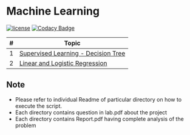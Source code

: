 # Machine Learning
[![license](https://img.shields.io/github/license/mashape/apistatus.svg)](https://opensource.org/licenses/MIT)
[![Codacy Badge](https://api.codacy.com/project/badge/Grade/9248b5a2608043878bcfe217e2821ec8)](https://www.codacy.com/app/namangl/machine-learning?utm_source=github.com&amp;utm_medium=referral&amp;utm_content=namangl/machine-learning&amp;utm_campaign=Badge_Grade)




| #  |  Topic |
|---|---|
|1|<a href="Supervised Learning">Supervised Learning - Decision Tree</a>|
|2|<a href="Linear and Logistic Regression">Linear and Logistic Regression</a>|

Note
----
* Please refer to individual Readme of particular directory on how to execute the script.
* Each directory contains question in lab.pdf about the project
* Each directory contains Report.pdf having complete analysis of the problem

